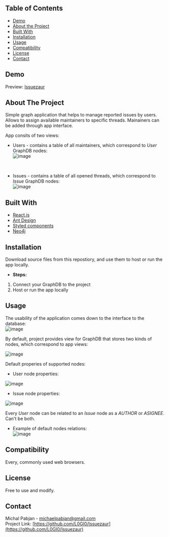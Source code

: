 ## Table of Contents

* [Demo](#demo)
* [About the Project](#about-the-project)
* [Built With](#built-with)
* [Installation](#installation)
* [Usage](#usage)
* [Compatibility](#compatibility)
* [License](#license)
* [Contact](#contact)

## Demo
Preview: [Issuezaur](https://issuezaur.web.app/)

## About The Project
Simple graph application that helps to manage reported issues by users. Allows to assign available maintainers to specific threads.
Mainainers can be added through app interface. 

App consits of two views:
* Users - contains a table of all maintainers, which correspond to *User* GraphDB nodes: <br/> 
![image](https://user-images.githubusercontent.com/48987014/114276850-c63a2200-9a28-11eb-87f8-558456951e57.png)
<br/>

* Issues - contains a table of all opened threads, which correspond to *Issue* GraphDB nodes: <br/> 
![image](https://user-images.githubusercontent.com/48987014/114278017-0d76e180-9a2e-11eb-8b01-41f426505b2e.png)


## Built With
* [React.js](https://pl.reactjs.org/)
* [Ant Design](https://ant.design/)
* [Styled components](https://styled-components.com/)
* [Neo4j](https://neo4j.com/)

## Installation
Download source files from this repostiory, and use them to host or run the app locally. <br/>
* **Steps:**
1. Connect your GraphDB to the project<br />
2. Host or run the app locally <br />

## Usage

The usability of the application comes down to the interface to the database: <br/>
![image](https://user-images.githubusercontent.com/48987014/114279883-17511280-9a37-11eb-995c-f0b40954af79.png)

By default, project provides view for GraphDB that stores two kinds of nodes, which correspond to app views:

![image](https://user-images.githubusercontent.com/48987014/114280293-dce87500-9a38-11eb-9019-85e22ec36e26.png)

Default properies of supported nodes:

* User node properties:

![image](https://user-images.githubusercontent.com/48987014/114280387-45cfed00-9a39-11eb-89c4-37074919e7eb.png)

* Issue node properties:

![image](https://user-images.githubusercontent.com/48987014/114280399-4bc5ce00-9a39-11eb-9e3a-e0729db5071e.png)

Every *User* node can be related to an *Issue* node as a *AUTHOR* or *ASIGNEE*. Can't be both. 

* Example of default nodes relations: <br/>
![image](https://user-images.githubusercontent.com/48987014/114280571-2f766100-9a3a-11eb-9d56-1d441c4468f8.png)

## Compatibility
Every, commonly used web browsers. 

## License
Free to use and modify.

## Contact
Michal Pabjan - michaelpabjan@gmail.com<br />
Project Link: [https://github.com/L0GI0/Issuezaur](https://github.com/L0GI0/Issuezaur)
